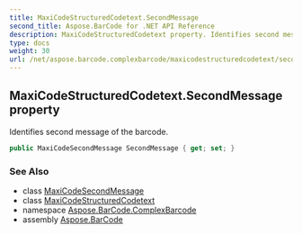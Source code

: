 ```yaml
---
title: MaxiCodeStructuredCodetext.SecondMessage
second_title: Aspose.BarCode for .NET API Reference
description: MaxiCodeStructuredCodetext property. Identifies second message of the barcode
type: docs
weight: 30
url: /net/aspose.barcode.complexbarcode/maxicodestructuredcodetext/secondmessage/
---
```

## MaxiCodeStructuredCodetext.SecondMessage property

Identifies second message of the barcode.

```csharp
public MaxiCodeSecondMessage SecondMessage { get; set; }
```

### See Also

* class [MaxiCodeSecondMessage](../../maxicodesecondmessage/)
* class [MaxiCodeStructuredCodetext](../)
* namespace [Aspose.BarCode.ComplexBarcode](../../../aspose.barcode.complexbarcode/)
* assembly [Aspose.BarCode](../../../)


